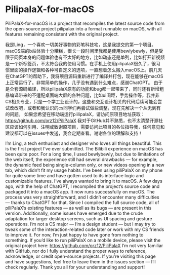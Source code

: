 # PilipalaX-for-macOS
PiliPalaX-for-macOS is a project that recompiles the latest source code from the open-source project pilipalax into a format runnable on macOS, with all features remaining consistent with the original project.

我是Ling，一个喜欢一切美好事物的彩笔科技宅，这是我提交的第一个项目。
macOS端的b站体验十分糟糕，很长一段时间里我都是使用bewlybewly，但是受限于网页本身的问题体验也有不太好的地方，比如动态还是单列，比如打开新视频是一个新标签页，不太符合我的使用习惯。在手机上使用pilipalaX很久了，很习惯里面的操作逻辑和各种可自定义的选项，一直想着怎么搬入macOS上。前几天在ChatGPT的帮助下，我将项目源码重新进行了编译并打包，现在能够在macOS上正常运行了。非常简单的操作，几乎没有遇到什么难点，感谢ChatGPT。
由于是全套源码编译，所以pilipalaX原有的功能和bug都一起带来了，同时还有新增粗暴编译带来的不适配桌面端大屏的各种问题，比如ui间距，手势操作等，我并非CS相关专业，只是一个学工业设计的，这些和交互设计相关的代码后续可能会尝试改改吧，或者和我认识的cs同学们再尝试做些调整，现在先解决一个从无到有的问题。
如果您希望在移动端运行piilipalaX，请访问原项目地址获取：https://github.com/orz12/PiliPalaX
我对于GitHub并不熟悉，也不太清楚开源社区应该如何引用、注明或致谢原项目，需要访问此项目的各位指导我，任何意见和建议都可以在issues中发送，我会定期查看。谢谢各位的理解和支持！

I’m Ling, a tech enthusiast and designer who loves all things beautiful. This is the first project I’ve ever submitted.
The Bilibili experience on macOS has been quite poor. For a long time, I used bewlybewly, but due to limitations of the web itself, the experience still had several drawbacks — for example, the dynamic feed being single-column only, or new videos opening in a new tab, which didn’t fit my usage habits. I’ve been using piliPalaX on my phone for quite some time and have gotten used to its interface logic and customizable features. I’ve always wanted to bring it to macOS.
A few days ago, with the help of ChatGPT, I recompiled the project’s source code and packaged it into a macOS app. It now runs successfully on macOS. The process was very straightforward, and I didn’t encounter many difficulties — thanks to ChatGPT for that.
Since I compiled the full source code, all of piliPalaX’s existing features — as well as its bugs — are present in this version. Additionally, some issues have emerged due to the crude adaptation for larger desktop screens, such as UI spacing and gesture operations. I’m not a CS major — I’m a design student — but I may try to tweak some of the interaction-related code later or work with my CS friends to improve it. For now, I’m just happy to have gone from nothing to something.
If you’d like to run piliPalaX on a mobile device, please visit the original project here: https://github.com/orz12/PiliPalaX
I’m not very familiar with GitHub, nor do I fully understand the proper ways to reference, acknowledge, or credit open-source projects. If you’re visiting this page and have suggestions, feel free to leave them in the issues section — I’ll check regularly. Thank you all for your understanding and support!
